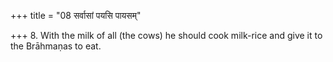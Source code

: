 +++
title = "08 सर्वासां पयसि पायसम्"

+++
8. With the milk of all (the cows) he should cook milk-rice and give it to the Brāhmaṇas to eat.
